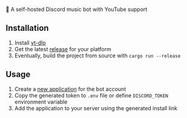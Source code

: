 🎵 A self-hosted Discord music bot with YouTube support

## Installation
1. Install [yt-dlp](https://github.com/yt-dlp/yt-dlp)
2. Get the latest [release](https://github.com/yksen/harmony/releases) for your platform
3. Eventually, build the project from source with `cargo run --release`

## Usage
1. Create a [new application](https://discord.com/developers/applications) for the bot account
2. Copy the generated token to `.env` file or define `DISCORD_TOKEN` environment variable
3. Add the application to your server using the generated install link